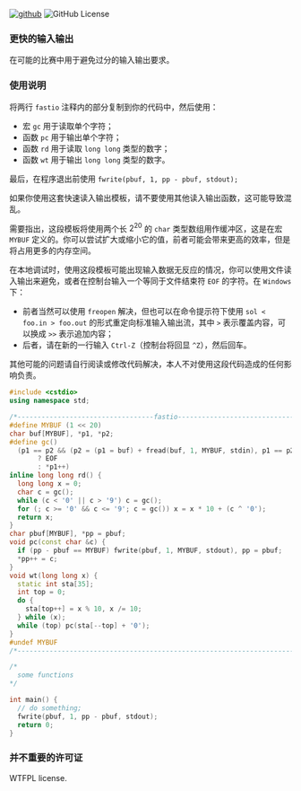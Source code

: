 [![github](https://img.shields.io/badge/github-weilycoder-blue?logo=github)](https://github.com/weilycoder/fastioForOI) ![GitHub License](https://img.shields.io/github/license/weilycoder/fastioForOI)

### 更快的输入输出

在可能的比赛中用于避免过分的输入输出要求。

### 使用说明

将两行 `fastio` 注释内的部分复制到你的代码中，然后使用：

+ 宏 `gc` 用于读取单个字符；
+ 函数 `pc` 用于输出单个字符；
+ 函数 `rd` 用于读取 `long long` 类型的数字；
+ 函数 `wt` 用于输出 `long long` 类型的数字。

最后，在程序退出前使用 `fwrite(pbuf, 1, pp - pbuf, stdout);`

如果你使用这套快速读入输出模板，请不要使用其他读入输出函数，这可能导致混乱。

需要指出，这段模板将使用两个长 $2^{20}$ 的 `char` 类型数组用作缓冲区，这是在宏 `MYBUF` 定义的。你可以尝试扩大或缩小它的值，前者可能会带来更高的效率，但是将占用更多的内存空间。

在本地调试时，使用这段模板可能出现输入数据无反应的情况，你可以使用文件读入输出来避免，或者在控制台输入一个等同于文件结束符 `EOF` 的字符。在 `Windows` 下：

+ 前者当然可以使用 `freopen` 解决，但也可以在命令提示符下使用 `sol < foo.in > foo.out` 的形式重定向标准输入输出流，其中 `>` 表示覆盖内容，可以换成 `>>` 表示追加内容；
+ 后者，请在新的一行输入 `Ctrl-Z`（控制台将回显 `^Z`），然后回车。


其他可能的问题请自行阅读或修改代码解决，本人不对使用这段代码造成的任何影响负责。


```cpp
#include <cstdio>
using namespace std;

/*----------------------------------fastio---------------------------------*/
#define MYBUF (1 << 20)
char buf[MYBUF], *p1, *p2;
#define gc()                                                               \
  (p1 == p2 && (p2 = (p1 = buf) + fread(buf, 1, MYBUF, stdin), p1 == p2)   \
       ? EOF                                                               \
       : *p1++)
inline long long rd() {
  long long x = 0;
  char c = gc();
  while (c < '0' || c > '9') c = gc();
  for (; c >= '0' && c <= '9'; c = gc()) x = x * 10 + (c ^ '0');
  return x;
}
char pbuf[MYBUF], *pp = pbuf;
void pc(const char &c) {
  if (pp - pbuf == MYBUF) fwrite(pbuf, 1, MYBUF, stdout), pp = pbuf;
  *pp++ = c;
}
void wt(long long x) {
  static int sta[35];
  int top = 0;
  do {
    sta[top++] = x % 10, x /= 10;
  } while (x);
  while (top) pc(sta[--top] + '0');
}
#undef MYBUF
/*-------------------------------------------------------------------------*/

/*
  some functions
*/

int main() {
  // do something;
  fwrite(pbuf, 1, pp - pbuf, stdout);
  return 0;
}
```

### 并不重要的许可证

WTFPL license.